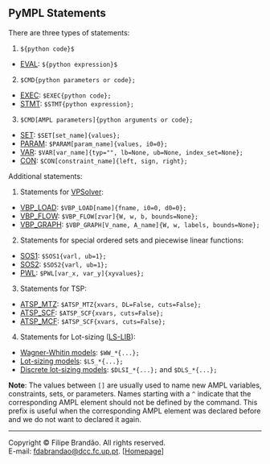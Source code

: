 ## PyMPL Statements

There are three types of statements:

1. `${python code}$`
 
  * [EVAL](STMTS_General#eval): `${python expression}$`

2. `$CMD{python parameters or code};`

  * [EXEC](STMTS_General#exec): `$EXEC{python code};`
  * [STMT](STMTS_General#stmt): `$STMT{python expression};`

3. `$CMD[AMPL parameters]{python arguments or code};` 

  * [SET](STMTS_General#set): `$SET[set_name]{values};`
  * [PARAM](STMTS_General#param): `$PARAM[param_name]{values, i0=0};`
  * [VAR](STMTS_General#var): `$VAR[var_name]{typ="", lb=None, ub=None, index_set=None};`
  * [CON](STMTS_General#con): `$CON[constraint_name]{left, sign, right};`

Additional statements:

1. Statements for [VPSolver](https://github.com/fdabrandao/vpsolver):

  * [VBP_LOAD](STMTS_VPSolver#vbp_load): `$VBP_LOAD[name]{fname, i0=0, d0=0};`
  * [VBP_FLOW](STMTS_VPSolver#vbp_flow): `$VBP_FLOW[zvar]{W, w, b, bounds=None};`
  * [VBP_GRAPH](STMTS_VPSolver#vbp_graph): `$VBP_GRAPH[V_name, A_name]{W, w, labels, bounds=None};`

2. Statements for special ordered sets and piecewise linear functions:

  * [SOS1](STMTS_SOS#sos1): `$SOS1{varl, ub=1};`
  * [SOS2](STMTS_SOS#sos2): `$SOS2{varl, ub=1};`
  * [PWL](STMTS_SOS#pwl): `$PWL[var_x, var_y]{xyvalues};`

3. Statements for TSP:

  * [ATSP_MTZ](STMTS_TSP#atsp_mtz): `$ATSP_MTZ{xvars, DL=False, cuts=False};`
  * [ATSP_SCF](STMTS_TSP#atsp_scf): `$ATSP_SCF{xvars, cuts=False};`
  * [ATSP_MCF](STMTS_TSP#atsp_mcf): `$ATSP_SCF{xvars, cuts=False};`

4. Statements for Lot-sizing ([LS-LIB](STMTS_LSLIB)):

  * [Wagner-Whitin models](STMTS_LSLIB#wagner-whitin-models): `$WW_*{...};`
  * [Lot-sizing models](STMTS_LSLIB#lot-sizing-models): `$LS_*{...};`
  * [Discrete lot-sizing models](STMTS_LSLIB#discrete-lot-sizing-models): `$DLSI_*{...};` and `$DLS_*{...};`

**Note**: The values between `[]` are usually used to name new AMPL variables, constraints, sets, or parameters. Names starting with a `^` indicate that the corresponding AMPL element should not be defined by the command. This prefix is useful when the corresponding AMPL element was declared before and we do not want to declared it again.

***
Copyright © Filipe Brandão. All rights reserved.  
E-mail: <fdabrandao@dcc.fc.up.pt>. [[Homepage](http://www.dcc.fc.up.pt/~fdabrandao/)]